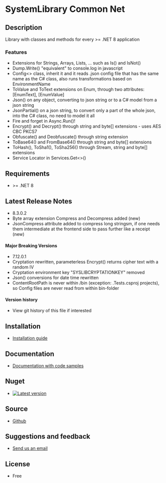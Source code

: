 # SystemLibrary Common Net

## Description
Library with classes and methods for every &gt;= .NET 8 application

### Features
- Extensions for Strings, Arrays, Lists, ... such as Is() and IsNot()
- Dump.Write() "equivalent" to console.log in javascript
- Config&lt;&gt; class, inherit it and it reads .json config file that has the same name as the C# class, also runs transformations based on EnvironmentName
- ToValue and ToText extensions on Enum, through two attributes: [EnumText], [EnumValue]
- Json() on any object, converting to json string or to a C# model from a json string
- JsonPartial() on a json string, to convert only a part of the whole json, into the C# class, no need to model it all
- Fire and forget in Async.Run()!
- Encrypt() and Decrypt() through string and byte[] extensions - uses AES CBC PKCS7
- Obfuscate() and Deobfuscate() through string extension
- ToBase64() and FromBase64() through string and byte[] extensions
- ToHash(), ToSha1(), ToSha256() through Stream, string and byte[] extensions
- Service Locator in Services.Get&lt;&gt;()

## Requirements
- &gt;= .NET 8

## Latest Release Notes
- 8.3.0.2
- Byte array extension Compress and Decompress added (new)
- JsonCompress attribute added to compress long stringsm, if one needs them intermediate at the frontend side to pass further like a receipt (new)

#### Major Breaking Versions
- 7.12.0.1
- Cryptation rewritten, parameterless Encrypt() returns cipher text with a random IV
- Cryptation environment key "SYSLIBCRYPTATIONKEY" removed
- Json() conversions for date time rewritten
- ContentRootPath is never within /bin (exception: .Tests.csproj projects), so Config files are never read from within bin-folder
 
#### Version history 
- View git history of this file if interested

## Installation
- [Installation guide](https://systemlibrary.github.io/systemlibrary-common-net/Install.html)

## Documentation
- [Documentation with code samples](https://systemlibrary.github.io/systemlibrary-common-net/)

## Nuget
- [![Latest version](https://img.shields.io/nuget/v/SystemLibrary.Common.Net)](https://www.nuget.org/packages/SystemLibrary.Common.Net)

## Source
- [Github](https://github.com/systemlibrary/systemlibrary-common-net)

## Suggestions and feedback
- [Send us an email](mailto:support@systemlibrary.com)

## License
- Free